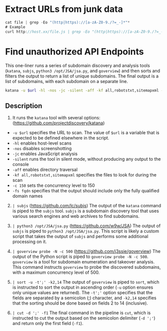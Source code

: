 # Extract URLs from junk data
```js
cat file | grep -Eo "(http|https)://[a-zA-Z0-9./?=_-]*"*
# Example
curl http://host.xx/file.js | grep -Eo "(http|https)://[a-zA-Z0-9./?=_-]*"*
```

# Find unauthorized API Endpoints
This one-liner runs a series of subdomain discovery and analysis tools (`katana`, `subjs`, `python3 /opt/JSA/jsa.py`, and `goverview`) and then sorts and filters the output to return a list of unique subdomains. The final output is a list of subdomains, with each subdomain on a separate line.

```bash
katana -u $url -hl -nos -jc -silent -aff -kf all,robotstxt,sitemapxml -c 150 -fs fqdn | subjs | python3 /opt/JSA/jsa.py | goverview probe -N -c 500 | sort -u -t';' -k2,14 | cut -d ';' -f1
```

## Description
1. It runs the `katana` tool with several options: (https://github.com/projectdiscovery/katana)
-   `-u $url` specifies the URL to scan. The value of `$url` is a variable that is expected to be defined elsewhere in the script.
-   `-hl` enables host-level scans
-   `-nos` disables screenshotting
-   `-jc` enables JavaScript analysis
-   `-silent` runs the tool in silent mode, without producing any output to the console
-   `-aff` enables directory traversal
-   `-kf all,robotstxt,sitemapxml` specifies the files to look for during the scan
-   `-c 150` sets the concurrency level to 150
-   `-fs fqdn` specifies that the output should include only the fully qualified domain names

2.  `| subjs` (https://github.com/lc/subjs)
The output of the `katana` command is piped to the `subjs` tool. 
`subjs` is a subdomain discovery tool that uses various search engines and web archives to find subdomains.

3.  `| python3 /opt/JSA/jsa.py` (https://github.com/w9w/JSA)
The output of `subjs` is piped to `python3 /opt/JSA/jsa.py`. 
This script is likely a custom script that takes the output of `subjs` and performs some additional processing on it.

4.  `| goverview probe -N -c 500` (https://github.com/j3ssie/goverview)
The output of the Python script is piped to `goverview probe -N -c 500`. `goverview` is a tool for subdomain enumeration and takeover analysis. 
This command instructs `goverview` to probe the discovered subdomains, with a maximum concurrency level of 500.

5.  `| sort -u -t';' -k2,14`
The output of `goverview` is piped to `sort`, which is instructed to sort the output in ascending order (`-u` option ensures only unique values are returned). 
The `-t';'` option specifies that the fields are separated by a semicolon (;) character, and `-k2,14` specifies that the sorting should be done based on fields 2 to 14 (inclusive).

6.  `| cut -d ';' -f1`
The final command in the pipeline is `cut`, which is instructed to cut the output based on the semicolon delimiter (`-d ';'`) and return only the first field (`-f1`).